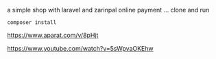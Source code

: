 a simple shop with laravel and zarinpal online payment ...
clone and
run 
```
composer install
```

https://www.aparat.com/v/8pHjt



https://www.youtube.com/watch?v=5sWpvaOKEhw


